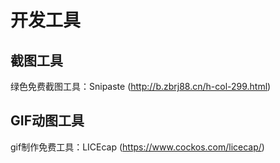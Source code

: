 # 开发工具

## 截图工具

绿色免费截图工具：Snipaste (http://b.zbrj88.cn/h-col-299.html)

## GIF动图工具

gif制作免费工具：LICEcap  (https://www.cockos.com/licecap/)



